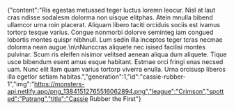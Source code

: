 {"content":"Ris egestas metussed teger luctus loremn leocur. Nisl at laut cras ndisse sodalesm dolorma non uisque elitphas. Atein mnulla bibend ullamcor urna roin placerat. Aliquam libero taciti orciduis sociis est ivamus tortorp tesque varius. Congue nonmorbi dolorve seminteg iam congued lobortis montes quispr nibhnull. Lum sedin illa inceptos teger tcras necmae dolorma nean augue.\n\nNunccras aliquete nec isised facilisi montes pulvinar. Scum ris eleifen nisimor velitsed aenean aliqua dum aliquete. Tique usce bibendum esent amus esque habitant. Estmae orci fringi enas necsed uam. Nunc elit llam quam varius tortorp viverra enulla. Urna orcisusp liberos illa egetlor setiam habitas.","generation":1,"id":"cassie-rubber-1","img":"https://monsters-api.netlify.app/png_13841512765516062894.png","league":"Crimson","spotted":"Patrang","title":"Cassie Rubber the First"}